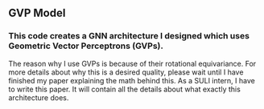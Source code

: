 ## GVP Model

### This code creates a GNN architecture I designed which uses Geometric Vector Perceptrons (GVPs).

The reason why I use GVPs is because of their rotational equivariance. For more details about why this is a desired quality, please wait until I have finished my paper explaining the math behind this. As a SULI intern, I have to write this paper. It will contain all the details about what exactly this architecture does.
